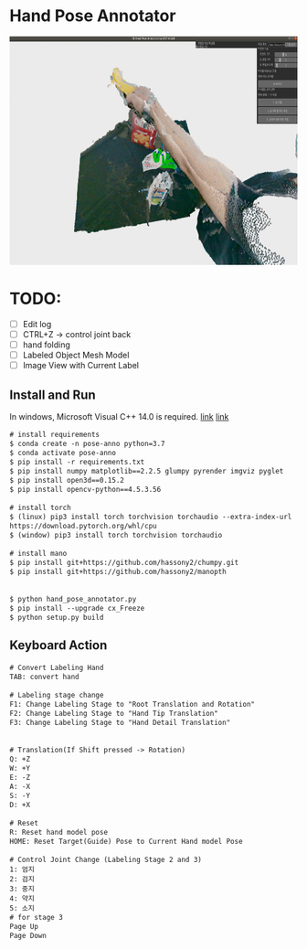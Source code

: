 # Hand Pose Annotator

<img src="./lib/hand_pose_annotator.png" height="400">


# TODO:
- [ ] Edit log
- [ ] CTRL+Z -> control joint back
- [ ] hand folding 
- [ ] Labeled Object Mesh Model
- [ ] Image View with Current Label

## Install and Run

In windows, Microsoft Visual C++ 14.0 is required. [link](https://www.microsoft.com/ko-KR/download/details.aspx?id=48159) [link](https://visualstudio.microsoft.com/ko/visual-cpp-build-tools/)

```
# install requirements
$ conda create -n pose-anno python=3.7
$ conda activate pose-anno
$ pip install -r requirements.txt
$ pip install numpy matplotlib==2.2.5 glumpy pyrender imgviz pyglet
$ pip install open3d==0.15.2
$ pip install opencv-python==4.5.3.56

# install torch
$ (linux) pip3 install torch torchvision torchaudio --extra-index-url https://download.pytorch.org/whl/cpu
$ (window) pip3 install torch torchvision torchaudio

# install mano
$ pip install git+https://github.com/hassony2/chumpy.git
$ pip install git+https://github.com/hassony2/manopth


$ python hand_pose_annotator.py
$ pip install --upgrade cx_Freeze
$ python setup.py build
```

## Keyboard Action
```
# Convert Labeling Hand
TAB: convert hand

# Labeling stage change
F1: Change Labeling Stage to "Root Translation and Rotation"
F2: Change Labeling Stage to "Hand Tip Translation"
F3: Change Labeling Stage to "Hand Detail Translation"


# Translation(If Shift pressed -> Rotation)
Q: +Z
W: +Y
E: -Z
A: -X
S: -Y
D: +X

# Reset
R: Reset hand model pose
HOME: Reset Target(Guide) Pose to Current Hand model Pose

# Control Joint Change (Labeling Stage 2 and 3)
1: 엄지
2: 검지
3: 중지
4: 약지
5: 소지
# for stage 3 
Page Up
Page Down

```




